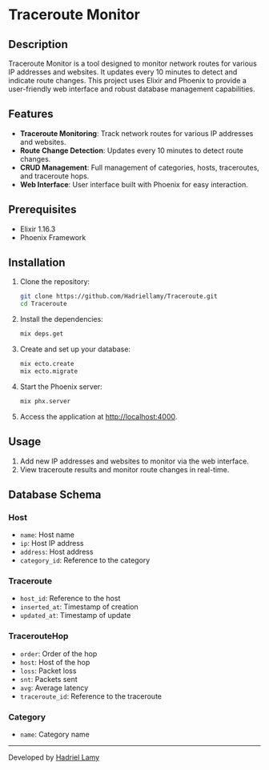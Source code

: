 # Traceroute Monitor

## Description

Traceroute Monitor is a tool designed to monitor network routes for various IP addresses and websites. It updates every 10 minutes to detect and indicate route changes. This project uses Elixir and Phoenix to provide a user-friendly web interface and robust database management capabilities.

## Features

- **Traceroute Monitoring**: Track network routes for various IP addresses and websites.
- **Route Change Detection**: Updates every 10 minutes to detect route changes.
- **CRUD Management**: Full management of categories, hosts, traceroutes, and traceroute hops.
- **Web Interface**: User interface built with Phoenix for easy interaction.

## Prerequisites

- Elixir 1.16.3
- Phoenix Framework

## Installation

1. Clone the repository:
    ```sh
    git clone https://github.com/Hadriellamy/Traceroute.git
    cd Traceroute
    ```

2. Install the dependencies:
    ```sh
    mix deps.get
    ```

3. Create and set up your database:
    ```sh
    mix ecto.create
    mix ecto.migrate
    ```

4. Start the Phoenix server:
    ```sh
    mix phx.server
    ```

5. Access the application at [http://localhost:4000](http://localhost:4000).

## Usage

1. Add new IP addresses and websites to monitor via the web interface.
2. View traceroute results and monitor route changes in real-time.

## Database Schema

### Host
- `name`: Host name
- `ip`: Host IP address
- `address`: Host address
- `category_id`: Reference to the category

### Traceroute
- `host_id`: Reference to the host
- `inserted_at`: Timestamp of creation
- `updated_at`: Timestamp of update

### TracerouteHop
- `order`: Order of the hop
- `host`: Host of the hop
- `loss`: Packet loss
- `snt`: Packets sent
- `avg`: Average latency
- `traceroute_id`: Reference to the traceroute

### Category
- `name`: Category name

---

Developed by [Hadriel Lamy](https://github.com/Hadriellamy)
